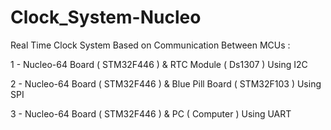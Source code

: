 # Clock_System-Nucleo

Real Time Clock System Based on Communication Between MCUs :

1 - Nucleo-64 Board ( STM32F446 ) & RTC Module ( Ds1307 ) Using I2C

2 - Nucleo-64 Board ( STM32F446 ) & Blue Pill Board ( STM32F103 ) Using SPI

3 - Nucleo-64 Board ( STM32F446 ) & PC ( Computer ) Using UART
